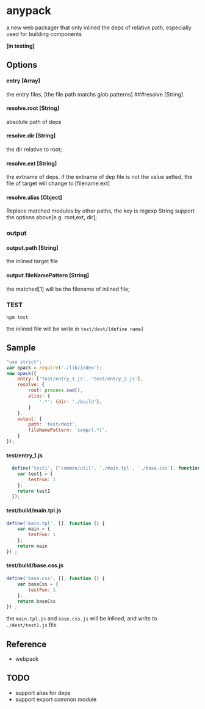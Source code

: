 # anypack
a new web packager that only inlined the deps of relative path, especially used for building components


**[in testing]**

## Options
#### entry [Array]
the entry files, [the file path matchs glob patterns]
###resolve [String]
#### resolve.root [String]
absolute path of deps
#### resolve.dir [String]
the dir relative to root;
#### resolve.ext [String]
the extname of deps. if the extname of dep file is not the value setted, the file of target will change to [filename.ext]
#### resolve.alias [Object]
Replace matched modules by other paths, the key is regexp String
support the options above[e.g. root,ext, dir];
### output
#### output.path [String]
the inlined target file
#### output.fileNamePattern [String]
the matched[1] will be the filename of inlined file;
### TEST
```shell
npm test
```
the inlined file will be write in `test/dest/[define name]`
## Sample
```js
"use strict";
var opack = require('./lib/index');
new opack({
    entry: ['test/entry_1.js', 'test/entry_2.js'],
    resolve: {
        root: process.cwd(),
        alias: {
            '.*': {dir: './build'},
        }
    },
    output: {
        path: 'test/dest',
        fileNamePattern: 'comp/(.*)',
    }
});
```
#### test/entry_1.js
```js
  define('test1', ['common/util', './main.tpl', './base.css'], function () {
    var test1 = {
        testFun: 1
    };
    return test1
  });
```
#### test/build/main.tpl.js
```js
define('main.tpl', [], function () {
    var main = {
        testFun: 1
    };
    return main
}) ;
```
#### test/build/base.css.js
```js
define('base.css', [], function () {
    var baseCss = {
        testFun: 1
    };
    return baseCss
}) ;
```
the `main.tpl.js` and `base.css.js` will be inlined, and write to `./dest/test1.js` file

## Reference
- webpack

## TODO
- support alias for deps
- support export common module
